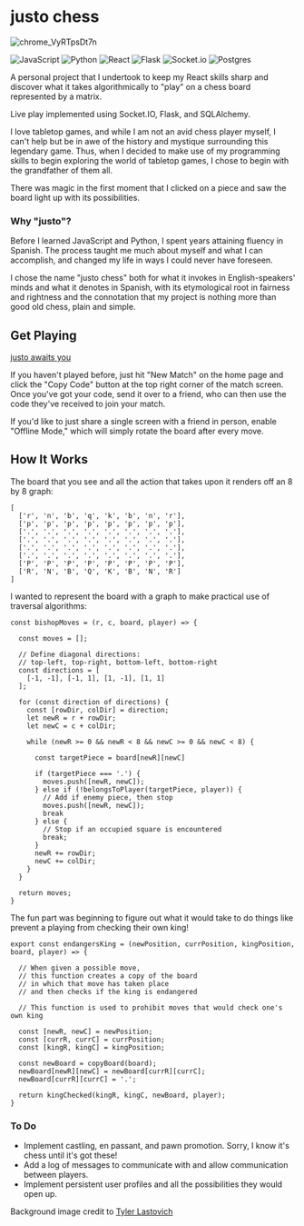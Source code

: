 # justo chess

![chrome_VyRTpsDt7n](https://github.com/jwily/react-chess/assets/87846621/3e69e7b6-b160-4fa0-89de-66f462369287)

![JavaScript](https://img.shields.io/badge/javascript-%23323330.svg?style=for-the-badge&logo=javascript&logoColor=%23F7DF1E)
![Python](https://img.shields.io/badge/python-3670A0?style=for-the-badge&logo=python&logoColor=ffdd54)
![React](https://img.shields.io/badge/react-%2320232a.svg?style=for-the-badge&logo=react&logoColor=%2361DAFB)
![Flask](https://img.shields.io/badge/flask-%23000.svg?style=for-the-badge&logo=flask&logoColor=white)
![Socket.io](https://img.shields.io/badge/Socket.io-black?style=for-the-badge&logo=socket.io&badgeColor=010101)
![Postgres](https://img.shields.io/badge/postgres-%23316192.svg?style=for-the-badge&logo=postgresql&logoColor=white)

A personal project that I undertook to keep my React skills sharp and discover what it takes algorithmically to "play" on a chess board represented by a matrix.

Live play implemented using Socket.IO, Flask, and SQLAlchemy.

I love tabletop games, and while I am not an avid chess player myself, I can't help but be in awe of the history and mystique surrounding this legendary game. Thus, when I decided to make use of my programming skills to begin exploring the world of tabletop games, I chose to begin with the grandfather of them all.

There was magic in the first moment that I clicked on a piece and saw the board light up with its possibilities.

### Why "justo"?

Before I learned JavaScript and Python, I spent years attaining fluency in Spanish. The process taught me much about myself and what I can accomplish, and changed my life in ways I could never have foreseen.

I chose the name "justo chess" both for what it invokes in English-speakers' minds and what it denotes in Spanish, with its etymological root in fairness and rightness and the connotation that my project is nothing more than good old chess, plain and simple.

## Get Playing

[justo awaits you](https://justochess.onrender.com/)

If you haven't played before, just hit "New Match" on the home page and click the "Copy Code" button at the top right corner of the match screen.
Once you've got your code, send it over to a friend, who can then use the code they've received to join your match.

If you'd like to just share a single screen with a friend in person, enable "Offline Mode," which will simply rotate the board after every move.

## How It Works

The board that you see and all the action that takes upon it renders off an 8 by 8 graph:

```
[
  ['r', 'n', 'b', 'q', 'k', 'b', 'n', 'r'],
  ['p', 'p', 'p', 'p', 'p', 'p', 'p', 'p'],
  ['.', '.', '.', '.', '.', '.', '.', '.'],
  ['.', '.', '.', '.', '.', '.', '.', '.'],
  ['.', '.', '.', '.', '.', '.', '.', '.'],
  ['.', '.', '.', '.', '.', '.', '.', '.'],
  ['P', 'P', 'P', 'P', 'P', 'P', 'P', 'P'],
  ['R', 'N', 'B', 'Q', 'K', 'B', 'N', 'R']
]
```

I wanted to represent the board with a graph to make practical use of traversal algorithms:

```
const bishopMoves = (r, c, board, player) => {

  const moves = [];

  // Define diagonal directions:
  // top-left, top-right, bottom-left, bottom-right
  const directions = [
    [-1, -1], [-1, 1], [1, -1], [1, 1]
  ];

  for (const direction of directions) {
    const [rowDir, colDir] = direction;
    let newR = r + rowDir;
    let newC = c + colDir;

    while (newR >= 0 && newR < 8 && newC >= 0 && newC < 8) {

      const targetPiece = board[newR][newC]

      if (targetPiece === '.') {
        moves.push([newR, newC]);
      } else if (!belongsToPlayer(targetPiece, player)) {
        // Add if enemy piece, then stop
        moves.push([newR, newC]);
        break
      } else {
        // Stop if an occupied square is encountered
        break;
      }
      newR += rowDir;
      newC += colDir;
    }
  }

  return moves;
}
```

The fun part was beginning to figure out what it would take to do things like prevent a playing from checking their own king!

```
export const endangersKing = (newPosition, currPosition, kingPosition, board, player) => {

  // When given a possible move,
  // this function creates a copy of the board
  // in which that move has taken place
  // and then checks if the king is endangered

  // This function is used to prohibit moves that would check one's own king

  const [newR, newC] = newPosition;
  const [currR, currC] = currPosition;
  const [kingR, kingC] = kingPosition;

  const newBoard = copyBoard(board);
  newBoard[newR][newC] = newBoard[currR][currC];
  newBoard[currR][currC] = '.';

  return kingChecked(kingR, kingC, newBoard, player);
}
```

### To Do
- Implement castling, en passant, and pawn promotion. Sorry, I know it's chess until it's got these!
- Add a log of messages to communicate with and allow communication between players.
- Implement persistent user profiles and all the possibilities they would open up.

Background image credit to [Tyler Lastovich](https://unsplash.com/@lastly)
